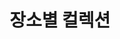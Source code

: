 ---
title: 장소별 컬렉션
description: 민주노총 내부에서 생산된 사진에 태그를 통해서 각 사진들을 장소별로 보여줍니다. 2020년, 2021년 사진들에 대한 태그를 먼저 구성했습니다.
---